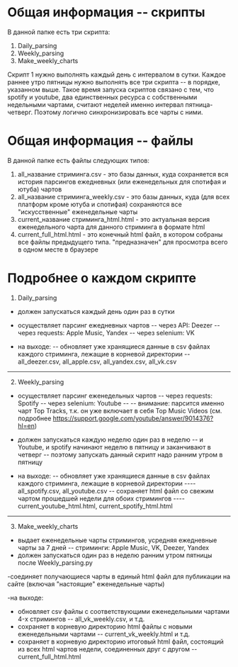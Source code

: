 # Общая информация -- скрипты

В данной папке есть три скрипта:
1. Daily_parsing
2. Weekly_parsing
3. Make_weekly_charts


Скрипт 1 нужно выполнять каждый день с интервалом в сутки.
Каждое раннее утро пятницы нужно выполнять все три скрипта -- в порядке, указанном выше. 
Такое время запуска скриптов связано с тем, что spotify и youtube, два единственных ресурса с собственными недельными чартами, считают неделей именно интервал пятница-четверг. Поэтому логично синхронизировать все чарты с ними.

# Общая информация -- файлы

В данной папке есть файлы следующих типов:
1. all_название стриминга.csv - это базы данных, куда сохраняется вся история парсингов ежедневных (или еженедельных для спотифая и ютуба) чартов
2. all_название стриминга_weekly.csv - это базы данных, куда (для всех платформ кроме ютуба и спотифая) сохраняются все "искусственные" еженедельные чарты
3. current_название стриминга_html.html - это актуальная версия еженедельного чарта для данного стриминга в формате html
4. current_full_html.html - это конечный html файл, в котором собраны все файлы предыдущего типа. "предназначен" для просмотра всего в одном месте в браузере

# Подробнее о каждом скрипте

1. Daily_parsing
- должен запускаться каждый день один раз в сутки
- осуществляет парсинг ежедневных чартов
-- через API: Deezer
-- через requests: Apple Music, Yandex
-- через selenium: VK

- на выходе:
-- обновляет уже хранящиеся данные в csv файлах каждого стриминга, лежащие в корневой директории
-- all_deezer.csv, all_apple.csv, all_yandex.csv, all_vk.csv

-----------------

2. Weekly_parsing
- осуществляет парсинг еженедельных чартов
-- через requests: Spotify
-- через selenium: Youtube
-- -- внимание: парсится именно чарт Top Tracks, т.к. он уже включает в себя Top Music Videos (см. подробнее https://support.google.com/youtube/answer/9014376?hl=en)

- должен запускаться каждую неделю один раз в неделю
-- и Youtube, и spotify начинают неделю в пятницу и заканчивают в четверг
-- поэтому запускать данный скрипт надо ранним утром в пятницу

- на выходе:
-- обновляет уже хранящиеся данные в csv файлах каждого стриминга, лежащие в корневой директории
----  all_spotify.csv, all_youtube.csv
-- сохраняет html файл со свежим чартом прошедшей недели для обоих стримингов
---- current_youtube_html.html, current_spotify_html.html

------------------

3. Make_weekly_charts

- выдает еженедельные чарты стримингов, усредняя ежедневные чарты за 7 дней 
-- стриминги: Apple Music, VK, Deezer, Yandex
- должен запускаться один раз в неделю ранним утром пятницы после Weekly_parsing.py

-соединяет получающиеся чарты в единый html файл для публикации на сайте (включая "настоящие" еженедельные чарты)

-на выходе:
- обновляет csv файлы с соответствующими еженедельными чартами 4-x стримингов
-- all_vk_weekly.csv, и т.д.
- сохраняет в корневую директорию html файлы с новыми еженедельными чартами
-- current_vk_weekly.html и т.д.
- сохраняет в корневую директорию итоговый html файл, состоящий из всех html чартов недели, соединенных друг с другом 
-- current_full_html.html



